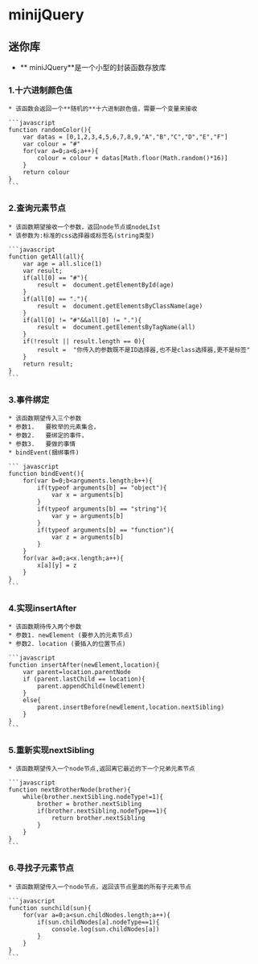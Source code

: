 # minijQuery
## 迷你库

* ** miniJQuery**是一个小型的封装函数存放库

### 1.十六进制颜色值
    * 该函数会返回一个**随机的**十六进制颜色值，需要一个变量来接收

    ```javascript
    function randomColor(){
    	var datas = [0,1,2,3,4,5,6,7,8,9,"A","B","C","D","E","F"]
    	var colour = "#"
    	for(var a=0;a<6;a++){
    		colour = colour + datas[Math.floor(Math.random()*16)]
    	}
    	return colour
    }
    ```

### 2.查询元素节点
    * 该函数期望接收一个参数，返回node节点或nodeLIst
    * 该参数为:标准的css选择器或标签名(string类型)

    ```javascript
    function getAll(all){
    	var age = all.slice(1)
    	var result;
    	if(all[0] == "#"){
    		result =  document.getElementById(age)
    	}
    	if(all[0] == "."){
    		result =  document.getElementsByClassName(age)
    	}
    	if(all[0] != "#"&&all[0] != "."){
    		result =  document.getElementsByTagName(all)
    	}
    	if(!result || result.length == 0){
    		result =  "你传入的参数既不是ID选择器,也不是class选择器,更不是标签"
    	}
    	return result;
    }
    ```

### 3.事件绑定
    * 该函数期望传入三个参数
    * 参数1.   要枚举的元素集合，
    * 参数2.   要绑定的事件，
    * 参数3.   要做的事情
    * bindEvent(捆绑事件)

    ``` javascript
    function bindEvent(){
    	for(var b=0;b<arguments.length;b++){
    		if(typeof arguments[b] == "object"){
    			var x = arguments[b]
    		}
    		if(typeof arguments[b] == "string"){
    			var y = arguments[b]
    		}
    		if(typeof arguments[b] == "function"){
    			var z = arguments[b]
    		}
    	}
    	for(var a=0;a<x.length;a++){
    		x[a][y] = z	
    	}
    }
    ```

### 4.实现insertAfter
    * 该函数期待传入两个参数
    * 参数1. newElement (要参入的元素节点)
    * 参数2. location (要插入的位置节点)

    ```javascript
    function insertAfter(newElement,location){
    	var parent=location.parentNode
    	if (parent.lastChild == location){
    		parent.appendChild(newElement)
    	}
    	else{
    		parent.insertBefore(newElement,location.nextSibling)
    	}
    }
    ```

### 5.重新实现nextSibling
    * 该函数期望传入一个node节点,返回离它最近的下一个兄弟元素节点

    ```javascript
    function nextBrotherNode(brother){
    	while(brother.nextSibling.nodeType!=1){
    		brother = brother.nextSibling
    		if(brother.nextSibling.nodeType==1){
    			return brother.nextSibling
    		}
    	}
    }
    ```

### 6.寻找子元素节点
    * 该函数期望传入一个node节点，返回该节点里面的所有子元素节点

    ```javascript
    function sunchild(sun){
    	for(var a=0;a<sun.childNodes.length;a++){
    		if(sun.childNodes[a].nodeType==1){
    			console.log(sun.childNodes[a])
    		}
    	}
    }
    ```

